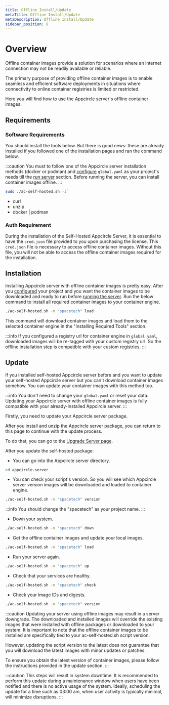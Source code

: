 ```yaml
---
title: Offline Install/Update
metaTitle: Offline Install/Update
metaDescription: Offline Install/Update
sidebar_position: 8
---
```


# Overview

Offline container images provide a solution for scenarios where an internet connection may not be readily available or reliable.

The primary purpose of providing offline container images is to enable seamless and efficient software deployments in situations where connectivity to online container registries is limited or restricted.

Here you will find how to use the Appcircle server's offline container images.

## Requirements

### Software Requirements

You should install the tools below. But there is good news: these are already installed if you followed one of the installation pages and ran the command below.

:::caution
You must to follow one of the Appcircle server installation methods (docker or podman) and [configure](../install-server/docker.md#3-configure) `global.yaml` as your project's needs till the [run server](../install-server/docker.md#5-run-server) section.
Before running the server, you can install container images offline.
:::

```bash
sudo ./ac-self-hosted.sh -i`
```

- curl
- unzip
- docker | podman

### Auth Requirement

During the installation of the Self-Hosted Appcircle Server, it is essential to have the `cred.json` file provided to you upon purchasing the license.
This `cred.json` file is necessary to access offline container images.
Without this file, you will not be able to access the offline container images required for the installation.

## Installation

Installing Appcircle server with offline container images is pretty easy.
After you [configured](../install-server/docker.md#3-configure) your project and you want the container images to be downloaded and ready to run before [running the server](../install-server/docker.md#5-run-server).
Run the below command to install all required container images to your container engine.

```bash
./ac-self-hosted.sh -n "spacetech" load
```

This command will download container images and load them to the selected container engine in the "Installing Required Tools" section.

:::info
If you configured a registry url for container engine in `global.yaml`, downloaded images will be re-tagged with your custom registry url.
So the offline installation step is compatible with your custom registries.
:::

## Update

If you installed self-hosted Appcircle server before and you want to update your self-hosted Appcircle server but you can't download container images somehow.
You can update your container images with this method too.

:::info
You don't need to change your `global.yaml` or reset your data.
Updating your Appcircle server with offline container images is fully compatible with your already-installed Appcircle server.
:::

Firstly, you need to update your Appcircle server package.

After you install and unzip the Appcircle server package, you can return to this page to continue with the update process.

To do that, you can go to the [Upgrade Server page](../update#1-download-latest).

After you update the self-hosted package:

- You can go into the Appcircle server directory.

```bash
cd appcircle-server
```

- You can check your script's version.
  So you will see which Appcircle server version images will be downloaded and loaded to container engine.

```bash
./ac-self-hosted.sh -n "spacetech" version
```

:::info
You should change the "spacetech" as your project name.
:::

- Down your system.

```bash
./ac-self-hosted.sh -n "spacetech" down
```

- Get the offline container images and update your local images.

```bash
./ac-self-hosted.sh -n "spacetech" load
```

- Run your server again.

```bash
./ac-self-hosted.sh -n "spacetech" up
```

- Check that your services are healthy.

```bash
./ac-self-hosted.sh -n "spacetech" check
```

- Check your image IDs and digests.

```bash
./ac-self-hosted.sh -n "spacetech" version
```

:::caution
Updating your server using offline images may result in a server downgrade.
The downloaded and installed images will override the existing images that were installed with offline packages or downloaded to your system.
It is important to note that the offline container images to be installed are specifically tied to your ac-self-hosted.sh script version.

However, updating the script version to the latest does not guarantee that you will download the latest images with minor updates or patches.

To ensure you obtain the latest version of container images, please follow the instructions provided in the update section.
:::

:::caution
This steps will result in system downtime.
It is recommended to perform this update during a maintenance window when users have been notified and there is no active usage of the system.
Ideally, scheduling the update for a time such as 03:00 am, when user activity is typically minimal, will minimize disruptions.
:::
